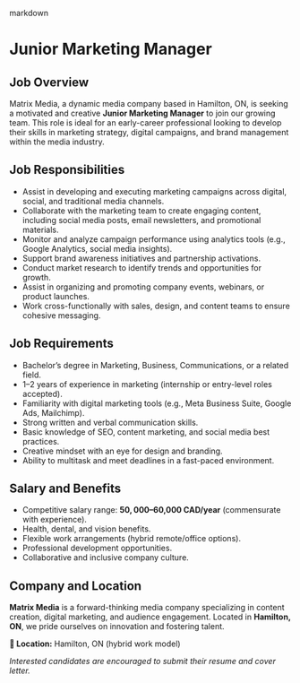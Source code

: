 markdown
# **Junior Marketing Manager**  

## **Job Overview**  
Matrix Media, a dynamic media company based in Hamilton, ON, is seeking a motivated and creative **Junior Marketing Manager** to join our growing team. This role is ideal for an early-career professional looking to develop their skills in marketing strategy, digital campaigns, and brand management within the media industry.  

## **Job Responsibilities**  
- Assist in developing and executing marketing campaigns across digital, social, and traditional media channels.  
- Collaborate with the marketing team to create engaging content, including social media posts, email newsletters, and promotional materials.  
- Monitor and analyze campaign performance using analytics tools (e.g., Google Analytics, social media insights).  
- Support brand awareness initiatives and partnership activations.  
- Conduct market research to identify trends and opportunities for growth.  
- Assist in organizing and promoting company events, webinars, or product launches.  
- Work cross-functionally with sales, design, and content teams to ensure cohesive messaging.  

## **Job Requirements**  
- Bachelor’s degree in Marketing, Business, Communications, or a related field.  
- 1–2 years of experience in marketing (internship or entry-level roles accepted).  
- Familiarity with digital marketing tools (e.g., Meta Business Suite, Google Ads, Mailchimp).  
- Strong written and verbal communication skills.  
- Basic knowledge of SEO, content marketing, and social media best practices.  
- Creative mindset with an eye for design and branding.  
- Ability to multitask and meet deadlines in a fast-paced environment.  

## **Salary and Benefits**  
- Competitive salary range: **$50,000–$60,000 CAD/year** (commensurate with experience).  
- Health, dental, and vision benefits.  
- Flexible work arrangements (hybrid remote/office options).  
- Professional development opportunities.  
- Collaborative and inclusive company culture.  

## **Company and Location**  
**Matrix Media** is a forward-thinking media company specializing in content creation, digital marketing, and audience engagement. Located in **Hamilton, ON**, we pride ourselves on innovation and fostering talent.  

**📍 Location:** Hamilton, ON (hybrid work model)  

*Interested candidates are encouraged to submit their resume and cover letter.*